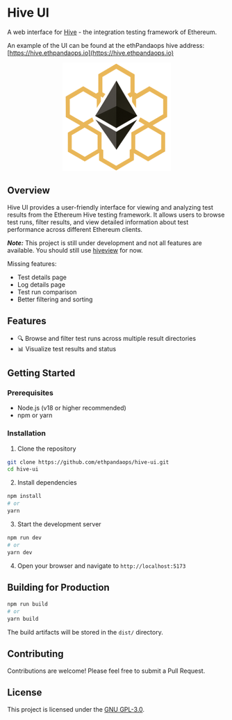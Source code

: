 # Hive UI

A web interface for [Hive](https://github.com/ethereum/hive) - the integration testing framework of Ethereum.

An example of the UI can be found at the ethPandaops hive address: [https://hive.ethpandaops.io](https://hive.ethpandaops.io)

<div align="center">
  <img src="public/img/hive-logo.png" alt="Hive Logo" width="250">
</div>

## Overview

Hive UI provides a user-friendly interface for viewing and analyzing test results from the Ethereum Hive testing framework. It allows users to browse test runs, filter results, and view detailed information about test performance across different Ethereum clients.

***Note:*** This project is still under development and not all features are available. You should still use [hiveview](https://github.com/ethereum/hive/tree/master/cmd/hiveview) for now.

Missing features:
- Test details page
- Log details page
- Test run comparison
- Better filtering and sorting

## Features

- 🔍 Browse and filter test runs across multiple result directories
- 📊 Visualize test results and status

## Getting Started

### Prerequisites

- Node.js (v18 or higher recommended)
- npm or yarn

### Installation

1. Clone the repository
```bash
git clone https://github.com/ethpandaops/hive-ui.git
cd hive-ui
```

2. Install dependencies
```bash
npm install
# or
yarn
```

3. Start the development server
```bash
npm run dev
# or
yarn dev
```

4. Open your browser and navigate to `http://localhost:5173`

## Building for Production

```bash
npm run build
# or
yarn build
```

The build artifacts will be stored in the `dist/` directory.


## Contributing

Contributions are welcome! Please feel free to submit a Pull Request.

## License

This project is licensed under the [GNU GPL-3.0](LICENSE).
